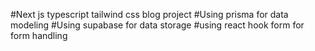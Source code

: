#Next js typescript tailwind css blog project
#Using prisma for data modeling 
#Using supabase for data storage
#using react hook form for form handling

